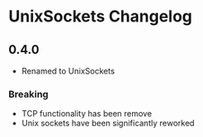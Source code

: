 # UnixSockets Changelog

## 0.4.0

- Renamed to UnixSockets

### Breaking

- TCP functionality has been remove
- Unix sockets have been significantly reworked
